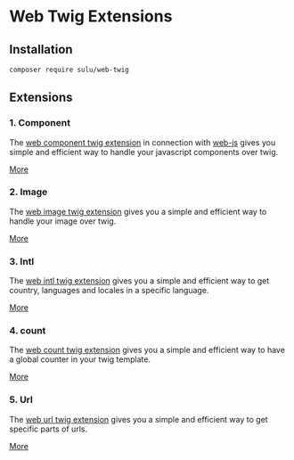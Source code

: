 # Web Twig Extensions

## Installation

```bash
composer require sulu/web-twig
```

## Extensions

### 1. Component

The [web component twig extension](docs/component.md) in connection with [web-js](https://github.com/sulu/web-js)
gives you simple and efficient way to handle your javascript components over twig.

[More](docs/component.md)

### 2. Image

The [web image twig extension](docs/image.md) gives you a simple and efficient way to handle your image over twig.

[More](docs/image.md)

### 3. Intl

The [web intl twig extension](docs/intl.md) gives you a simple and efficient way to get country, languages and locales in a specific language.

[More](docs/intl.md)

### 4. count

The [web count twig extension](docs/count.md) gives you a simple and efficient way to have a global counter in your twig template.

[More](docs/count.md)

### 5. Url

The [web url twig extension](docs/url.md) gives you a simple and efficient way to get specific parts of urls.

[More](docs/url.md)
